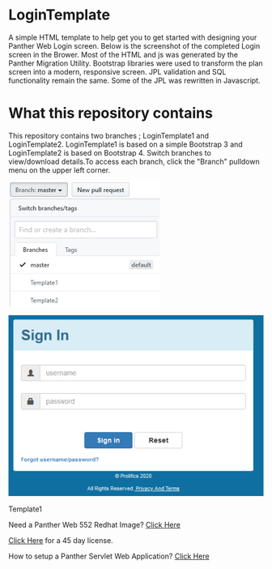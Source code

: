 # LoginTemplate
A simple HTML template to help get you to get started with designing your Panther Web Login screen. Below is the screenshot of the completed Login screen in the Brower.  Most of the HTML  and js was generated by the Panther Migration Utility. Bootstrap libraries were used to transform the plan screen into a modern, responsive screen.  JPL validation and SQL functionality remain the same. Some of the JPL was rewritten in Javascript.

# What this repository contains
This repository contains two branches ; LoginTemplate1 and LoginTemplate2. LoginTemplate1 is based on a simple Bootstrap 3 and LoginTemplate2 is based on Bootstrap 4. Switch branches to view/download details.To access each branch,  click the  "Branch"  pulldown menu on the upper left corner.


![](BranchInfo.png)

![](Template1.png)

  Template1



       
Need a Panther Web 552 Redhat Image? [Click Here](https://hub.docker.com/r/prolificspanther/pantherweb)

[Click Here](https://www.prolifics.com/panther-trial-license-request) for a 45 day license.

How to setup a Panther Servlet Web Application? [Click Here](https://github.com/ProlificsPanther/PantherWeb/releases)
